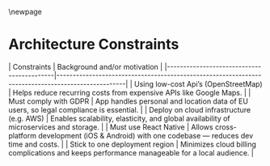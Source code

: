 \newpage

Architecture Constraints
========================
[//]: # (David)
| Constraints                               | Background and/or motivation                                                                      |
|-------------------------------------------|---------------------------------------------------------------------------------------------------|
| Using low-cost Api’s (OpenStreetMap)      | Helps reduce recurring costs from expensive APIs like Google Maps.                                |
| Must comply with GDPR                     | App handles personal and location data of EU users, so legal compliance is essential.             |
| Deploy on cloud infrastructure (e.g. AWS) | Enables scalability, elasticity, and global availability of microservices and storage.            |
| Must use React Native                     | Allows cross-platform development (iOS & Android) with one codebase — reduces dev time and costs. |
| Stick to one deployment region            | Minimizes cloud billing complications and keeps performance manageable for a local audience.      |
